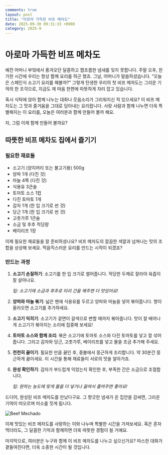 ```yaml
---
comments: true
layout: post
title: "아로마 가득한 비프 메차도"
date: 2025-09-30 09:31:33 +0900
category: 2025-9
---
```


# 아로마 가득한 비프 메차도

예전 어머니 부엌에서 풍겨오던 달콤하고 짭조름한 냄새를 잊지 못합니다. 주말 오후, 한가한 시간에 우리는 항상 함께 요리를 하곤 했죠. 그날, 어머니가 말씀하셨습니다. “오늘은 스페인식 소고기 요리를 해볼까?” 그렇게 탄생한 우리의 첫 비프 메차도는 그리운 기억의 한 조각으로, 지금도 제 마음 한편에 따뜻하게 자리 잡고 있습니다.

혹시 식탁에 앉아 함께 나누는 대화나 웃음소리가 그리워지신 적 있으세요? 이 비프 메차도는 그 맛과 즐거움을 그대로 담아내는 요리랍니다. 사랑 사람과 함께 나누면 더욱 특별해지는 이 요리를, 오늘은 여러분과 함께 만들어 볼까 해요.

자, 그럼 이제 함께 만들어 볼까요?

## 따뜻한 비프 메차도 집에서 즐기기

### 필요한 재료들

- 소고기 (양지머리 또는 불고기용) 500g
- 양파 1개 (다진 것)
- 마늘 4쪽 (다진 것)
- 식용유 3큰술
- 토마토 소스 1컵
- 다진 토마토 1개
- 감자 1개 (한 입 크기로 썬 것)
- 당근 1개 (한 입 크기로 썬 것)
- 고춧가루 1큰술
- 소금 및 후추 적당량
- 베이리프 1장

이제 필요한 재료들을 잘 준비하셨나요? 비프 메차도의 깔끔한 색깔과 넘쳐나는 맛의 조합을 상상해 보세요. 먹음직스러운 요리를 만드는 시작이 되겠죠?

### 만드는 과정

1. **소고기 손질하기**: 소고기를 한 입 크기로 썰어줍니다. 적당한 두께로 잘라야 육즙이 잘 살아나요.
   
   *팁: 소고기에 소금과 후추로 미리 간을 해주면 더 맛있어요!*

2. **양파와 마늘 볶기**: 넓은 팬에 식용유를 두르고 양파와 마늘을 넣어 볶아줍니다. 향이 올라오면 소고기를 추가하세요.

3. **소고기 익히기**: 소고기가 겉면이 갈색으로 변할 때까지 볶아줍니다. 맛이 잘 배어나게 소고기가 볶아지는 소리에 집중해 보세요!

4. **토마토 소스와 함께 조리**: 볶은 소고기에 토마토 소스와 다진 토마토를 넣고 잘 섞어줍니다. 그리고 감자와 당근, 고춧가루, 베이리프를 넣고 물을 조금 추가해 주세요.

5. **천천히 끓이기**: 필요한 만큼 끓인 후, 중불에서 뭉근하게 조리합니다. 약 30분간 뭉근하게 끓이세요. 이 시간을 통해 재료들이 서로의 맛을 알아가죠.

6. **완성 확인하기**: 감자가 부드럽게 익었는지 확인한 후, 부족한 간은 소금으로 조절합니다.

   *팁: 원하는 농도에 맞게 물을 더 넣거나 끓여서 졸여주면 좋아요!*

드디어, 완성된 비프 메차도를 만났다구요. 그 향긋한 냄새가 온 집안을 감싸면, 그리운 기억이 떠오르며 미소를 짓게 됩니다. 

![Beef Mechado](https://www.themealdb.com/images/media/meals/cgl60b1683206581.jpg)

이제 맛있는 비프 메차도를 사랑하는 이와 나누며 특별한 시간을 가져보세요. 혹은 혼자 먹더라도, 그 달콤한 기억과 함께하면 더욱 따뜻한 경험이 될 거예요.

마지막으로, 여러분은 누구와 함께 이 비프 메차도를 나누고 싶으신가요? 따스한 대화가 곁들여진다면, 더욱 소중한 시간이 될 것입니다.